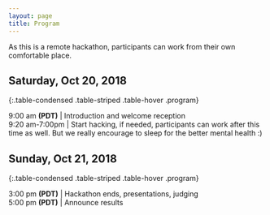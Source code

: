 ```yaml
---
layout: page
title: Program
---
```


As this is a remote hackathon, participants can work from their own comfortable place.  

## Saturday, Oct 20, 2018

{:.table-condensed .table-striped .table-hover .program}

9:00 am **(PDT)**  | Introduction and welcome reception  
9:20 am-7:00pm | Start hacking, if needed, participants can work after this time as well. But we really encourage to sleep for the better mental health :)    

## Sunday, Oct 21, 2018

{:.table-condensed .table-striped .table-hover .program}

3:00 pm **(PDT)** | Hackathon ends, presentations, judging  
5:00 pm **(PDT)** | Announce results   
